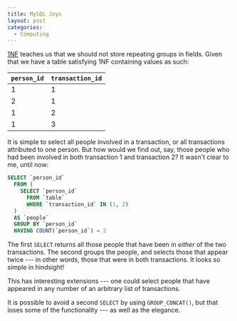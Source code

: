 ```yaml
---
title: MySQL Joys
layout: post
categories:
  - Computing
---
```

[<acronym title="First normal form">1NF</acronym>](https://en.wikipedia.org/wiki/First_normal_form) teaches us that we should not store repeating groups in fields. Given that we have a table satisfying 1NF containing values as such:

 `person_id` | `transaction_id`
-------------|-----------------
 1           | 1
 2           | 1
 1           | 2
 1           | 3

It is simple to select all people involved in a transaction, or all transactions attributed to one person. But how would we find out, say, those people who had been involved in both transaction 1 and transaction 2? It wasn't clear to me, until now:

```sql
SELECT `person_id`
  FROM (
    SELECT `person_id`
      FROM `table`
      WHERE `transaction_id` IN (1, 2)
  )
  AS `people`
  GROUP BY `person_id`
  HAVING COUNT(`person_id`) = 2
```

The first `SELECT` returns all those people that have been in _either_ of the two transactions. The second groups the people, and selects those that appear twice --- in other words, those that were in both transactions. It looks so simple in hindsight!

This has interesting extensions --- one could select people that have appeared in any number of an arbitrary list of transactions.

It is possible to avoid a second `SELECT` by using `GROUP_CONCAT()`, but that loses some of the functionality --- as well as the elegance.
